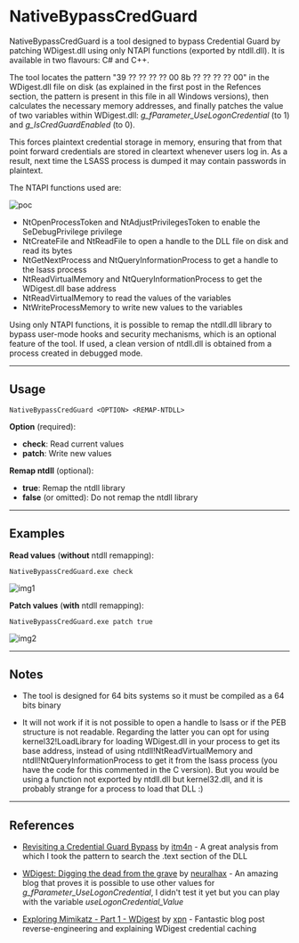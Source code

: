 # NativeBypassCredGuard

NativeBypassCredGuard is a tool designed to bypass Credential Guard by patching WDigest.dll using only NTAPI functions (exported by ntdll.dll). It is available in two flavours: C# and C++.

The tool locates the pattern "39 ?? ?? ?? ?? 00 8b ?? ?? ?? ?? 00" in the WDigest.dll file on disk (as explained in the first post in the Refences section, the pattern is present in this file in all Windows versions), then calculates the necessary memory addresses, and finally patches the value of two variables within WDigest.dll: *g_fParameter_UseLogonCredential* (to 1) and *g_IsCredGuardEnabled* (to 0).

This forces plaintext credential storage in memory, ensuring that from that point forward credentials are stored in cleartext whenever users log in. As a result, next time the LSASS process is dumped it may contain passwords in plaintext.


The NTAPI functions used are:

![poc](https://raw.githubusercontent.com/ricardojoserf/ricardojoserf.github.io/master/images/nativebypasscredguard/esquema.png)

- NtOpenProcessToken and NtAdjustPrivilegesToken to enable the SeDebugPrivilege privilege
- NtCreateFile and NtReadFile to open a handle to the DLL file on disk and read its bytes
- NtGetNextProcess and NtQueryInformationProcess to get a handle to the lsass process
- NtReadVirtualMemory and NtQueryInformationProcess to get the WDigest.dll base address
- NtReadVirtualMemory to read the values of the variables
- NtWriteProcessMemory to write new values to the variables

Using only NTAPI functions, it is possible to remap the ntdll.dll library to bypass user-mode hooks and security mechanisms, which is an optional feature of the tool. If used, a clean version of ntdll.dll is obtained from a process created in debugged mode.


-------------------

## Usage

```
NativeBypassCredGuard <OPTION> <REMAP-NTDLL>
```

**Option** (required):
- **check**: Read current values
- **patch**: Write new values

**Remap ntdll** (optional):
- **true**: Remap the ntdll library
- **false** (or omitted): Do not remap the ntdll library


-------------------

## Examples

**Read values** (**without** ntdll remapping):

```
NativeBypassCredGuard.exe check
```

![img1](https://raw.githubusercontent.com/ricardojoserf/ricardojoserf.github.io/master/images/nativebypasscredguard/Screenshot_1.png)


**Patch values** (**with** ntdll remapping):

```
NativeBypassCredGuard.exe patch true
```

![img2](https://raw.githubusercontent.com/ricardojoserf/ricardojoserf.github.io/master/images/nativebypasscredguard/Screenshot_2.png)



-------------------

## Notes

- The tool is designed for 64 bits systems so it must be compiled as a 64 bits binary

- It will not work if it is not possible to open a handle to lsass or if the PEB structure is not readable. Regarding the latter you can opt for using kernel32!LoadLibrary for loading WDigest.dll in your process to get its base address, instead of using ntdll!NtReadVirtualMemory and ntdll!NtQueryInformationProcess to get it from the lsass process (you have the code for this commented in the C version). But you would be using a function not exported by ntdll.dll but kernel32.dll, and it is probably strange for a process to load that DLL :)


-------------------

## References

- [Revisiting a Credential Guard Bypass](https://itm4n.github.io/credential-guard-bypass/) by [itm4n](https://x.com/itm4n) - A great analysis from which I took the pattern to search the .text section of the DLL

- [WDigest: Digging the dead from the grave](https://neuralhax.github.io/wdigest-digging-the-dead-from-the-grave) by [neuralhax](https://twitter.com/neuralhax) - An amazing blog that proves it is possible to use other values for *g_fParameter_UseLogonCredential*, I didn't test it yet but you can play with the variable *useLogonCredential_Value*

- [Exploring Mimikatz - Part 1 - WDigest](https://blog.xpnsec.com/exploring-mimikatz-part-1/) by [xpn](https://x.com/_xpn_) - Fantastic blog post reverse-engineering and explaining WDigest credential caching


